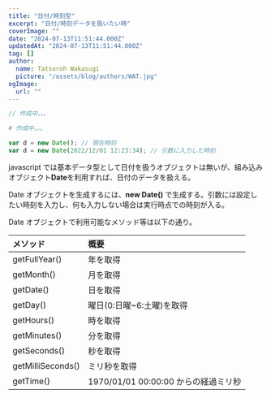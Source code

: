 ```yaml
---
title: "日付/時刻型"
excerpt: "日付/時刻データを扱いたい時"
coverImage: ""
date: "2024-07-13T11:51:44.000Z"
updatedAt: "2024-07-13T11:51:44.000Z"
tag: []
author:
  name: Tatsuroh Wakasugi
  picture: "/assets/blog/authors/WAT.jpg"
ogImage:
  url: ""
---
```


<div class="note_content_by_programming_language" id="note_content_Java">

```java
// 作成中。。。
```

</div>
<div class="note_content_by_programming_language" id="note_content_Python">

```python
# 作成中。。。
```

</div>
<div class="note_content_by_programming_language" id="note_content_Javascript">

```javascript
var d = new Date(); // 現在時刻
var d = new Date(2022/12/01 12:23:34); // 引数に入力した時刻

```

javascript では基本データ型として日付を扱うオブジェクトは無いが、組み込みオブジェクト**Date**を利用すれば、日付のデータを扱える。

Date オブジェクトを生成するには、**new Date()** で生成する。引数には設定したい時刻を入力し、何も入力しない場合は実行時点での時刻が入る。

Date オブジェクトで利用可能なメソッド等は以下の通り。

| メソッド          | 概要                                 |
| :---------------- | :----------------------------------- |
| getFullYear()     | 年を取得                             |
| getMonth()        | 月を取得                             |
| getDate()         | 日を取得                             |
| getDay()          | 曜日(0:日曜~6:土曜)を取得            |
| getHours()        | 時を取得                             |
| getMinutes()      | 分を取得                             |
| getSeconds()      | 秒を取得                             |
| getMilliSeconds() | ミリ秒を取得                         |
| getTime()         | 1970/01/01 00:00:00 からの経過ミリ秒 |

</div>
